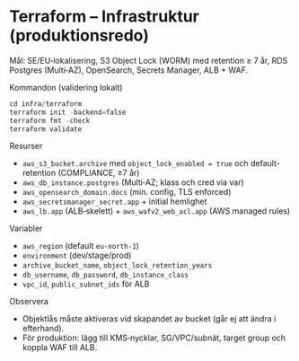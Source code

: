 # Terraform – Infrastruktur (produktionsredo)

Mål: SE/EU‑lokalisering, S3 Object Lock (WORM) med retention ≥ 7 år, RDS Postgres (Multi‑AZ), OpenSearch, Secrets Manager, ALB + WAF.

Kommandon (validering lokalt)

```powershell
cd infra/terraform
terraform init -backend=false
terraform fmt -check
terraform validate
```

Resurser

- `aws_s3_bucket.archive` med `object_lock_enabled = true` och default-retention (COMPLIANCE, ≥7 år)
- `aws_db_instance.postgres` (Multi‑AZ; klass och cred via var)
- `aws_opensearch_domain.docs` (min. config, TLS enforced)
- `aws_secretsmanager_secret.app` + initial hemlighet
- `aws_lb.app` (ALB‑skelett) + `aws_wafv2_web_acl.app` (AWS managed rules)

Variabler

- `aws_region` (default `eu-north-1`)
- `environment` (dev/stage/prod)
- `archive_bucket_name`, `object_lock_retention_years`
- `db_username`, `db_password`, `db_instance_class`
- `vpc_id`, `public_subnet_ids` för ALB

Observera

- Objektlås måste aktiveras vid skapandet av bucket (går ej att ändra i efterhand).
- För produktion: lägg till KMS‑nycklar, SG/VPC/subnät, target group och koppla WAF till ALB.


